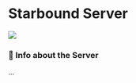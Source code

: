 # Starbound Server

<img src="https://cdn.akamai.steamstatic.com/steam/apps/211820/capsule_616x353.jpg?t=1611668796"/>

### 📌 Info about the Server

...
